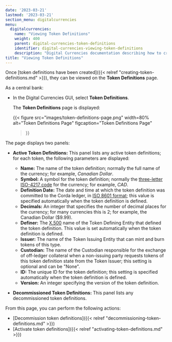 ```yaml
---
date: '2023-03-21'
lastmod: '2023-03-21'
section_menu: digitalcurrencies
menu:
  digitalcurrencies:
    name: "Viewing Token Definitions"
    weight: 400
    parent: digital-currencies-token-definitions
    identifier: digital-currencies-viewing-token-definitions
    description: "Digital Currencies documentation describing how to create token definitions via the GUI"
title: "Viewing Token Definitions"
---
```


Once [token definitions have been created]({{< relref "creating-token-definitions.md" >}}), they can be viewed on the **Token Definitions** page.

As a central bank:

* In the Digital Currencies GUI, select **Token Definitions**.

   The **Token Definitions** page is displayed:
   
   {{< 
      figure
	  src="images/token-definitions-page.png"
      width=80%
	  alt="Token Definitions Page"
	  figcaption="Token Definitions Page"
   >}}
   
The page displays two panels:
   
* **Active Token Definitions:** This panel lists any active token definitions; for each token, the following parameters are displayed:

    * **Name:** The name of the token definition; normally the full name of the currency; for example, *Canadian Dollar*.
    * **Symbol:** A symbol for the token definition; normally the [three-letter ISO-4217 code](https://en.wikipedia.org/wiki/ISO_4217) for the currency; for example, *CAD*.
    * **Definition Date:** The date and time at which the token definition was committed to the Corda ledger, in [ISO 8601 format](https://en.wikipedia.org/wiki/ISO_8601); this value is specified automatically when the token definition is defined.
    * **Decimals:** An integer that specifies the number of decimal places for the currency; for many currencies this is 2; for example, the Canadian Dollar ($9.99).
    * **Definer:** The [X.500](https://en.wikipedia.org/wiki/X.500) name of the Token Defining Entity that defined the token definition. This value is set automatically when the token definition is defined.
    * **Issuer:** The name of the Token Issuing Entity that can mint and burn tokens of this type. <!-- only one in initial release -->
    * **Custodian:** The name of the Custodian responsible for the exchange of off-ledger collateral when a non-issuing party requests tokens of this token definition state from the Token Issuer; this setting is optional and can be "None".
    * **ID:** The unique ID for the token definition; this setting is specified automatically when the token definition is defined.
    * **Version:** An integer specifying the version of the token definition.
* **Decommissioned Token Definitions:** This panel lists any decommissioned token definitions.
   
From this page, you can perform the following actions:

* [Decommission token definitions]({{< relref "decommissioning-token-definitions.md" >}})
* [Activate token definitions]({{< relref "activating-token-definitions.md" >}})